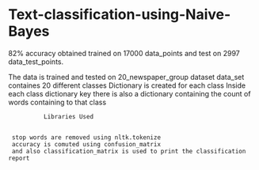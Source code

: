 # Text-classification-using-Naive-Bayes
82% accuracy obtained trained on 17000 data_points and test on 2997 data_test_points.

The data is trained and tested on 20_newspaper_group dataset
data_set containes 20 different classes
Dictionary is created for each class
Inside each class dictionary key there is also a dictionary containing the count of words containing to that class

              Libraries Used
              
              
     stop words are removed using nltk.tokenize 
     accuracy is comuted using confusion_matrix
     and also classification_matrix is used to print the classification report

